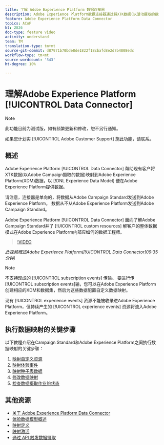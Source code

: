 ```yaml
---
title: 了解 Adobe Experience Platform 数据连接器
description: Adobe Experience Platform数据连接器通过将XTK数据(以活动摄取的数据)映射到Adobe Experience Platform的体验数据模型(XDM)数据，帮助现有客户在Adobe Experience Platform提供数据。
feature: Adobe Experience Platform Data Connector
topics: ACoP
kt: 2826
doc-type: feature video
activity: understand
team: TM
translation-type: tm+mt
source-git-commit: d87971b70bde8de1822f18cbafd8e2d7b4808edc
workflow-type: tm+mt
source-wordcount: '343'
ht-degree: 10%

---
```



# 理解Adobe Experience Platform [!UICONTROL Data Connector]

>[!NOTE]
>
>此功能目前为测试版，如有频繁更新和修改，恕不另行通知。
>
>如果您计划实 [!UICONTROL Adobe Customer Support] 施此功能，请联系。

## 概述

Adobe Experience Platform [!UICONTROL Data Connector] 帮助现有客户将XTK数据(以Adobe Campaign摄取的数据)映射到Adobe Experience Platform(XDM)数据，以 [!DNL Experience Data Model] 便在Adobe Experience Platform提供数据。

请注意，连接器是单向的，将数据从Adobe Campaign Standard发送到Adobe Experience Platform。 数据从不从Adobe Experience Platform发送到Adobe Campaign Standard。

Adobe Experience Platform [!UICONTROL Data Connector] 面向了解Adobe Campaign Standard并了 [!UICONTROL custom resources] 解客户的整体数据模式在Adobe Experience Platform内部应如何的数据工程师。

>[!VIDEO](https://video.tv.adobe.com/v/27304?quality=12)

*此视频概述Adobe Experience Platform([!UICONTROL Data Connector]09:35分钟)*

>[!NOTE]
>
>不支持现成的 [!UICONTROL subscription events] 传输。 要进行传 [!UICONTROL subscription events]输，您可以在Adobe Experience Platform创建相应的XDM和数据集，然后为这些数据配置自定义数据映射。
>
>现有 [!UICONTROL experience events] 资源不能被收录进Adobe Experience Platform，但持续产生的 [!UICONTROL experience events] 资源将流入Adobe Experience Platform。

## 执行数据映射的关键步骤

以下教程介绍在Campaign Standard和Adobe Experience Platform之间执行数据映射的关键步骤：

1. [映射自定义资源](/help/administrating/adobe-experience-platform-data-connector/mapping-custom-resources.md)
2. [映射体验事件](/help/administrating/adobe-experience-platform-data-connector/mapping-experience-events.md)
3. [映射种子表数据](/help/administrating/adobe-experience-platform-data-connector/mapping-seed-table-data.md)
4. [修改数据映射](/help/administrating/adobe-experience-platform-data-connector/modifying-data-mapping.md)
5. [检查数据摄取作业的状态](/help/administrating/adobe-experience-platform-data-connector/checking-status-of-data-ingestion-jobs.md)

## 其他资源

* [关于 Adobe Experience Platform Data Connector](https://docs.adobe.com/content/help/en/campaign-standard/using/administrating/mapping-campaign-and-aep-data/aep-about-data-connector.html)
* [体验数据模型概述](https://docs.adobe.com/content/help/en/campaign-standard/using/administrating/mapping-campaign-and-aep-data/aep-data-model-overview.html)
* [映射定义](https://docs.adobe.com/content/help/en/campaign-standard/using/administrating/mapping-campaign-and-aep-data/aep-mapping-definition.html)
* [映射激活](https://docs.adobe.com/content/help/en/campaign-standard/using/administrating/mapping-campaign-and-aep-data/aep-mapping-activation.html)
* [通过 API 触发数据摄取](https://docs.adobe.com/content/help/en/campaign-standard/using/administrating/mapping-campaign-and-aep-data/aep-triggering-data-ingestion.html)
